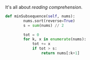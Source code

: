 It's all about *reading comprehension*.
```python
def minSubsequence(self, nums):
        nums.sort(reverse=True)
        s = sum(nums) // 2
        
        tot = 0
        for k, x in enumerate(nums):
            tot += x
            if tot > s:
                return nums[:k+1]
```
